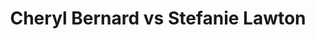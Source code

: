 ---
title: Cheryl Bernard vs Stefanie Lawton
player1:
  name: Bernard, Cheryl
  percent: 72
  wins: 0
  losses: 1
player2:
  name: Lawton, Stefanie
  percent: 74
  wins: 1
  losses: 0
games:
- player1:
    team: AB
    position: Fourth
    percent: 72
    win: 0
    loss: 1
  player2:
    team: SK
    position: Fourth
    percent: 74
    win: 1
    loss: 0
  event: Hearts
  year: 2009
  draw: Round Robin(13)
  score: AB 6 - SK 7
- player1:
    team: BERN
    position: Fourth
    percent: 86
    win: 0
    loss: 1
  player2:
    team: LAWT
    position: Fourth
    percent: 78
    win: 1
    loss: 0
  event: Trials (Women)
  year: 2009
  draw: Round Robin(7)
  score: LAWT 6 - BERN 5
---